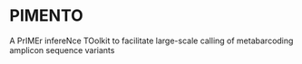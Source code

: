 # PIMENTO
A PrIMEr infereNce TOolkit to facilitate large-scale calling of metabarcoding amplicon sequence variants
